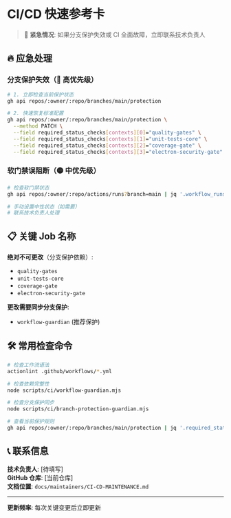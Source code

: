 # CI/CD 快速参考卡

> 🚨 **紧急情况**: 如果分支保护失效或 CI 全面故障，立即联系技术负责人

## 🔥 应急处理

### 分支保护失效（🔴 高优先级）

```bash
# 1. 立即检查当前保护状态
gh api repos/:owner/:repo/branches/main/protection

# 2. 快速恢复标准配置
gh api repos/:owner/:repo/branches/main/protection \
  --method PATCH \
  --field required_status_checks[contexts][0]="quality-gates" \
  --field required_status_checks[contexts][1]="unit-tests-core" \
  --field required_status_checks[contexts][2]="coverage-gate" \
  --field required_status_checks[contexts][3]="electron-security-gate"
```

### 软门禁误阻断（🟡 中优先级）

```bash
# 检查软门禁状态
gh api repos/:owner/:repo/actions/runs?branch=main | jq '.workflow_runs[0].jobs_url'

# 手动设置中性状态（如需要）
# 联系技术负责人处理
```

## 📋 关键 Job 名称

**绝对不可更改**（分支保护依赖）:

- `quality-gates`
- `unit-tests-core`
- `coverage-gate`
- `electron-security-gate`

**更改需要同步分支保护**:

- `workflow-guardian` (推荐保护)

## 🛠️ 常用检查命令

```bash
# 检查工作流语法
actionlint .github/workflows/*.yml

# 检查依赖完整性
node scripts/ci/workflow-guardian.mjs

# 检查分支保护同步
node scripts/ci/branch-protection-guardian.mjs

# 查看当前保护规则
gh api repos/:owner/:repo/branches/main/protection | jq '.required_status_checks.contexts'
```

## 📞 联系信息

**技术负责人**: [待填写]  
**GitHub 仓库**: [当前仓库]  
**文档位置**: `docs/maintainers/CI-CD-MAINTENANCE.md`

---

**更新频率**: 每次关键变更后立即更新
